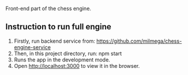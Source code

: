Front-end part of the chess engine.

## Instruction to run full engine

1. Firstly, run backend service from: https://github.com/milmega/chess-engine-service
2. Then, in this project directory, run: npm start
3. Runs the app in the development mode.
4. Open [http://localhost:3000](http://localhost:3000) to view it in the browser.
